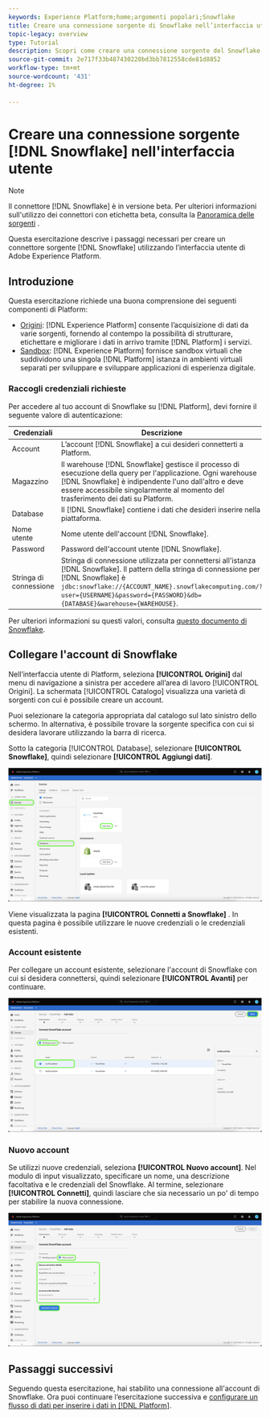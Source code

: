 ```yaml
---
keywords: Experience Platform;home;argomenti popolari;Snowflake
title: Creare una connessione sorgente di Snowflake nell’interfaccia utente
topic-legacy: overview
type: Tutorial
description: Scopri come creare una connessione sorgente del Snowflake utilizzando l’interfaccia utente di Adobe Experience Platform.
source-git-commit: 2e717f33b487430220bd3bb7812558cde81d8852
workflow-type: tm+mt
source-wordcount: '431'
ht-degree: 1%

---
```


# Creare una connessione sorgente [!DNL Snowflake] nell&#39;interfaccia utente

>[!NOTE]
>
> Il connettore [!DNL Snowflake] è in versione beta. Per ulteriori informazioni sull&#39;utilizzo dei connettori con etichetta beta, consulta la [Panoramica delle sorgenti](../../../../home.md#terms-and-conditions) .

Questa esercitazione descrive i passaggi necessari per creare un connettore sorgente [!DNL Snowflake] utilizzando l’interfaccia utente di Adobe Experience Platform.

## Introduzione

Questa esercitazione richiede una buona comprensione dei seguenti componenti di Platform:

* [Origini](../../../../home.md):  [!DNL Experience Platform] consente l’acquisizione di dati da varie sorgenti, fornendo al contempo la possibilità di strutturare, etichettare e migliorare i dati in arrivo tramite  [!DNL Platform] i servizi.
* [Sandbox](../../../../../sandboxes/home.md):  [!DNL Experience Platform] fornisce sandbox virtuali che suddividono una singola  [!DNL Platform] istanza in ambienti virtuali separati per sviluppare e sviluppare applicazioni di esperienza digitale.

### Raccogli credenziali richieste

Per accedere al tuo account di Snowflake su [!DNL Platform], devi fornire il seguente valore di autenticazione:

| Credenziali | Descrizione |
| ---------- | ----------- |
| Account | L’account [!DNL Snowflake] a cui desideri connetterti a Platform. |
| Magazzino | Il warehouse [!DNL Snowflake] gestisce il processo di esecuzione della query per l&#39;applicazione. Ogni warehouse [!DNL Snowflake] è indipendente l&#39;uno dall&#39;altro e deve essere accessibile singolarmente al momento del trasferimento dei dati su Platform. |
| Database | Il [!DNL Snowflake] contiene i dati che desideri inserire nella piattaforma. |
| Nome utente | Nome utente dell&#39;account [!DNL Snowflake]. |
| Password | Password dell&#39;account utente [!DNL Snowflake]. |
| Stringa di connessione | Stringa di connessione utilizzata per connettersi all&#39;istanza [!DNL Snowflake]. Il pattern della stringa di connessione per [!DNL Snowflake] è `jdbc:snowflake://{ACCOUNT_NAME}.snowflakecomputing.com/?user={USERNAME}&password={PASSWORD}&db={DATABASE}&warehouse={WAREHOUSE}`. |

Per ulteriori informazioni su questi valori, consulta [questo documento di Snowflake](https://docs.snowflake.com/en/user-guide/oauth-custom.html).

## Collegare l&#39;account di Snowflake

Nell’interfaccia utente di Platform, seleziona **[!UICONTROL Origini]** dal menu di navigazione a sinistra per accedere all’area di lavoro [!UICONTROL Origini]. La schermata [!UICONTROL Catalogo] visualizza una varietà di sorgenti con cui è possibile creare un account.

Puoi selezionare la categoria appropriata dal catalogo sul lato sinistro dello schermo. In alternativa, è possibile trovare la sorgente specifica con cui si desidera lavorare utilizzando la barra di ricerca.

Sotto la categoria [!UICONTROL Database], selezionare **[!UICONTROL Snowflake]**, quindi selezionare **[!UICONTROL Aggiungi dati]**.

![](../../../../images/tutorials/create/snowflake/catalog.png)

Viene visualizzata la pagina **[!UICONTROL Connetti a Snowflake]** . In questa pagina è possibile utilizzare le nuove credenziali o le credenziali esistenti.

### Account esistente

Per collegare un account esistente, selezionare l&#39;account di Snowflake con cui si desidera connettersi, quindi selezionare **[!UICONTROL Avanti]** per continuare.

![](../../../../images/tutorials/create/snowflake/existing.png)

### Nuovo account

Se utilizzi nuove credenziali, seleziona **[!UICONTROL Nuovo account]**. Nel modulo di input visualizzato, specificare un nome, una descrizione facoltativa e le credenziali del Snowflake. Al termine, selezionare **[!UICONTROL Connetti]**, quindi lasciare che sia necessario un po&#39; di tempo per stabilire la nuova connessione.

![](../../../../images/tutorials/create/snowflake/new.png)

## Passaggi successivi

Seguendo questa esercitazione, hai stabilito una connessione all&#39;account di Snowflake. Ora puoi continuare l’esercitazione successiva e [configurare un flusso di dati per inserire i dati in [!DNL Platform]](../../dataflow/databases.md).
